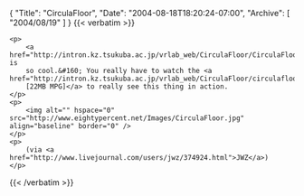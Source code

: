 {
  "Title": "CirculaFloor",
  "Date": "2004-08-18T18:20:24-07:00",
  "Archive": [
    "2004/08/19"
  ]
}
{{< verbatim >}}

    <p>
        <a href="http://intron.kz.tsukuba.ac.jp/vrlab_web/CirculaFloor/CirculaFloor_e.htm">This</a> is
        so cool.&#160; You really have to watch the <a href="http://intron.kz.tsukuba.ac.jp/vrlab_web/CirculaFloor/circulafloor.mpg">video
        [22MB MPG]</a> to really see this thing in action.
    </p>
    <p>
        <img alt="" hspace="0" src="http://www.eightypercent.net/Images/CirculaFloor.jpg" align="baseline" border="0" />
    </p>
    <p>
        (via <a href="http://www.livejournal.com/users/jwz/374924.html">JWZ</a>)
    </p>

{{< /verbatim >}}
